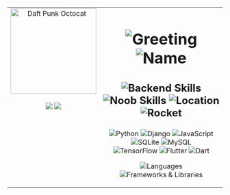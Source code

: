 <table align="center" width="100%">
  <tr>
    <td align="center" valign="top" width="30%">
      <img src="https://octodex.github.com/images/daftpunktocat-guy.gif" width="200px" alt="Daft Punk Octocat">
      <br>
      <br>
      <a href="https://www.linkedin.com/in/your-profile" target="_blank"><img src="https://img.shields.io/badge/Connect%20with%20me%20on%20LinkedIn-blue?style=for-the-badge&logo=linkedin"></a>
      <a href="https://twitter.com/your-handle" target="_blank"><img src="https://img.shields.io/badge/Follow%20me%20on%20Twitter-blue?style=for-the-badge&logo=twitter"></a>
    </td>
    <td align="center" valign="top" width="70%">
      <h1 align="center" style="font-size: 36px;">
        <img src="https://img.shields.io/badge/-Hey%20there!-yellowgreen?style=for-the-badge" alt="Greeting">
        <img src="https://img.shields.io/badge/-Vishnu%20K%20M-orange?style=for-the-badge" alt="Name">
      </h1>
      <h3 align="center" style="font-size: 24px;">
        <img src="https://img.shields.io/badge/-Backend%20Maestro-darkred?style=for-the-badge" alt="Backend Skills">
        <img src="https://img.shields.io/badge/-Noob%20Developer-lightgrey?style=for-the-badge" alt="Noob Skills">
        <img src="https://img.shields.io/badge/-from%20India-blue?style=for-the-badge" alt="Location">
        <img src="https://img.shields.io/badge/-🚀-critical?style=for-the-badge" alt="Rocket">
      </h3>
      <p align="center">
        <img src="https://img.shields.io/badge/-Python-blue?style=for-the-badge&logo=python&logoColor=white" alt="Python">
        <img src="https://img.shields.io/badge/-Django-darkgreen?style=for-the-badge&logo=django&logoColor=white" alt="Django">
        <img src="https://img.shields.io/badge/-JavaScript-yellow?style=for-the-badge&logo=javascript&logoColor=white" alt="JavaScript">
        <img src="https://img.shields.io/badge/-SQLite-blue?style=for-the-badge&logo=sqlite&logoColor=white" alt="SQLite">
        <img src="https://img.shields.io/badge/-MySQL-blueviolet?style=for-the-badge&logo=mysql&logoColor=white" alt="MySQL">
        <br>
        <img src="https://img.shields.io/badge/-TensorFlow-orange?style=for-the-badge&logo=tensorflow&logoColor=white" alt="TensorFlow">
        <img src="https://img.shields.io/badge/-Flutter-blue?style=for-the-badge&logo=flutter&logoColor=white" alt="Flutter">
        <img src="https://img.shields.io/badge/-Dart-blue?style=for-the-badge&logo=dart&logoColor=white" alt="Dart">
      </p>
      <p align="center">
        <img src="https://img.shields.io/badge/Languages-Python%20%7C%20JavaScript%20%7C%20C%2B%2B%20%7C%20Java%20%7C%20HTML%20%7C%20CSS%20%7C%20Dart-blue" alt="Languages">
        <br>
        <img src="https://img.shields.io/badge/Frameworks%20%26%20Libraries-Django%20%7C%20Django%20REST%20Framework%20%7C%20Bootstrap%20%7C%20TensorFlow%20%7C%20Flutter%20%7C%20Dart-darkgreen" alt="Frameworks & Libraries">
      </p>
    </td>
  </tr>
</table>
